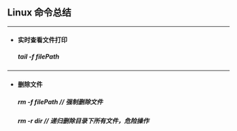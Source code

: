 ## Linux 命令总结

---
- #### 实时查看文件打印
  ##### tail -f filePath

---
- #### 删除文件
  ##### rm -f filePath     // 强制删除文件
  ##### rm -r dir          // 递归删除目录下所有文件，危险操作
